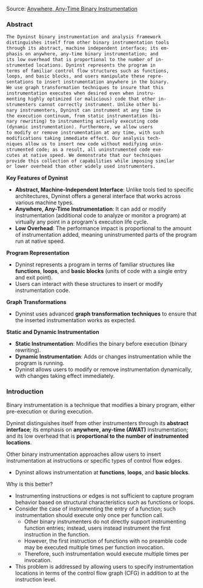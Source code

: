 Source: [Anywhere, Any-Time Binary Instrumentation](https://dl.acm.org/doi/pdf/10.1145/2024569.2024572)

### Abstract
```txt
The Dyninst binary instrumentation and analysis framework
distinguishes itself from other binary instrumentation tools
through its abstract, machine independent interface; its em-
phasis on anywhere, any-time binary instrumentation; and
its low overhead that is proportional to the number of in-
strumented locations. Dyninst represents the program in
terms of familiar control flow structures such as functions,
loops, and basic blocks, and users manipulate these repre-
sentations to insert instrumentation anywhere in the binary.
We use graph transformation techniques to insure that this
instrumentation executes when desired even when instru-
menting highly optimized (or malicious) code that other in-
strumenters cannot correctly instrument. Unlike other bi-
nary instrumenters, Dyninst can instrument at any time in
the execution continuum, from static instrumentation (bi-
nary rewriting) to instrumenting actively executing code
(dynamic instrumentation). Furthermore, we allow users
to modify or remove instrumentation at any time, with such
modifications taking immediate effect. Our analysis tech-
niques allow us to insert new code without modifying unin-
strumented code; as a result, all uninstrumented code exe-
cutes at native speed. We demonstrate that our techniques
provide this collection of capabilities while imposing similar
or lower overhead than other widely used instrumenters.
```

**Key Features of Dyninst**
- **Abstract, Machine-Independent Interface**: Unlike tools tied to specific architectures, Dyninst offers a general interface that works across various machine types.
- **Anywhere, Any-Time Instrumentation**: It can add or modify instrumentation (additional code to analyze or monitor a program) at virtually any point in a program's execution life cycle.
- **Low Overhead**: The performance impact is proportional to the amount of instrumentation added, meaning uninstrumented parts of the program run at native speed.

**Program Representation**
- Dyninst represents a program in terms of familiar structures like **functions**, **loops**, and **basic blocks** (units of code with a single entry and exit point).
- Users can interact with these structures to insert or modify instrumentation code.

**Graph Transformations**
- Dyninst uses advanced **graph transformation techniques** to ensure that the inserted instrumentation works as expected.

**Static and Dynamic Instrumentation**
- **Static Instrumentation**: Modifies the binary before execution (binary rewriting).
- **Dynamic Instrumentation**: Adds or changes instrumentation while the program is running.
- Dyninst allows users to modify or remove instrumentation dynamically, with changes taking effect immediately.

### Introduction
Binary instrumentation is a technique that modifies a binary program, either pre-execution or during execution.

Dyninst distinguishes itself from other instrumenters through its **abstract interface**; its emphasis on **anywhere, any-time (AWAT)** instrumentation; and its low overhead that is **proportional to the number of instrumented locations**. 

Other binary instrumentation approaches allow users to insert instrumentation at instructions or specific types of control flow edges.
- Dyninst allows instrumentation at **functions**, **loops**, and **basic blocks**.

Why is this better?
- Instrumenting instructions or edges is not sufficient to capture program behavior based on structural characteristics such as functions or loops.
- Consider the case of instrumenting the entry of a function; such instrumentation should execute only once per function call.
	- Other binary instrumenters do not directly support instrumenting function entries; instead, users instead instrument the first instruction in the function.
	- However, the first instruction of functions with no preamble code may be executed multiple times per function invocation.
	- Therefore, such instrumentation would execute multiple times per invocation.
- This problem is addressed by allowing users to specify instrumentation locations in terms of the control flow graph (CFG) in addition to at the instruction level. 





